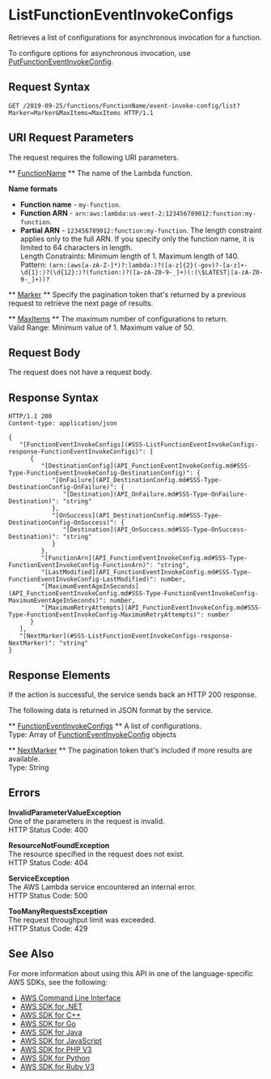 # ListFunctionEventInvokeConfigs<a name="API_ListFunctionEventInvokeConfigs"></a>

Retrieves a list of configurations for asynchronous invocation for a function\.

To configure options for asynchronous invocation, use [PutFunctionEventInvokeConfig](API_PutFunctionEventInvokeConfig.md)\.

## Request Syntax<a name="API_ListFunctionEventInvokeConfigs_RequestSyntax"></a>

```
GET /2019-09-25/functions/FunctionName/event-invoke-config/list?Marker=Marker&MaxItems=MaxItems HTTP/1.1
```

## URI Request Parameters<a name="API_ListFunctionEventInvokeConfigs_RequestParameters"></a>

The request requires the following URI parameters\.

 ** [FunctionName](#API_ListFunctionEventInvokeConfigs_RequestSyntax) **   <a name="SSS-ListFunctionEventInvokeConfigs-request-FunctionName"></a>
The name of the Lambda function\.  

**Name formats**
+  **Function name** \- `my-function`\.
+  **Function ARN** \- `arn:aws:lambda:us-west-2:123456789012:function:my-function`\.
+  **Partial ARN** \- `123456789012:function:my-function`\.
The length constraint applies only to the full ARN\. If you specify only the function name, it is limited to 64 characters in length\.  
Length Constraints: Minimum length of 1\. Maximum length of 140\.  
Pattern: `(arn:(aws[a-zA-Z-]*)?:lambda:)?([a-z]{2}(-gov)?-[a-z]+-\d{1}:)?(\d{12}:)?(function:)?([a-zA-Z0-9-_]+)(:(\$LATEST|[a-zA-Z0-9-_]+))?` 

 ** [Marker](#API_ListFunctionEventInvokeConfigs_RequestSyntax) **   <a name="SSS-ListFunctionEventInvokeConfigs-request-Marker"></a>
Specify the pagination token that's returned by a previous request to retrieve the next page of results\.

 ** [MaxItems](#API_ListFunctionEventInvokeConfigs_RequestSyntax) **   <a name="SSS-ListFunctionEventInvokeConfigs-request-MaxItems"></a>
The maximum number of configurations to return\.  
Valid Range: Minimum value of 1\. Maximum value of 50\.

## Request Body<a name="API_ListFunctionEventInvokeConfigs_RequestBody"></a>

The request does not have a request body\.

## Response Syntax<a name="API_ListFunctionEventInvokeConfigs_ResponseSyntax"></a>

```
HTTP/1.1 200
Content-type: application/json

{
   "[FunctionEventInvokeConfigs](#SSS-ListFunctionEventInvokeConfigs-response-FunctionEventInvokeConfigs)": [ 
      { 
         "[DestinationConfig](API_FunctionEventInvokeConfig.md#SSS-Type-FunctionEventInvokeConfig-DestinationConfig)": { 
            "[OnFailure](API_DestinationConfig.md#SSS-Type-DestinationConfig-OnFailure)": { 
               "[Destination](API_OnFailure.md#SSS-Type-OnFailure-Destination)": "string"
            },
            "[OnSuccess](API_DestinationConfig.md#SSS-Type-DestinationConfig-OnSuccess)": { 
               "[Destination](API_OnSuccess.md#SSS-Type-OnSuccess-Destination)": "string"
            }
         },
         "[FunctionArn](API_FunctionEventInvokeConfig.md#SSS-Type-FunctionEventInvokeConfig-FunctionArn)": "string",
         "[LastModified](API_FunctionEventInvokeConfig.md#SSS-Type-FunctionEventInvokeConfig-LastModified)": number,
         "[MaximumEventAgeInSeconds](API_FunctionEventInvokeConfig.md#SSS-Type-FunctionEventInvokeConfig-MaximumEventAgeInSeconds)": number,
         "[MaximumRetryAttempts](API_FunctionEventInvokeConfig.md#SSS-Type-FunctionEventInvokeConfig-MaximumRetryAttempts)": number
      }
   ],
   "[NextMarker](#SSS-ListFunctionEventInvokeConfigs-response-NextMarker)": "string"
}
```

## Response Elements<a name="API_ListFunctionEventInvokeConfigs_ResponseElements"></a>

If the action is successful, the service sends back an HTTP 200 response\.

The following data is returned in JSON format by the service\.

 ** [FunctionEventInvokeConfigs](#API_ListFunctionEventInvokeConfigs_ResponseSyntax) **   <a name="SSS-ListFunctionEventInvokeConfigs-response-FunctionEventInvokeConfigs"></a>
A list of configurations\.  
Type: Array of [FunctionEventInvokeConfig](API_FunctionEventInvokeConfig.md) objects

 ** [NextMarker](#API_ListFunctionEventInvokeConfigs_ResponseSyntax) **   <a name="SSS-ListFunctionEventInvokeConfigs-response-NextMarker"></a>
The pagination token that's included if more results are available\.  
Type: String

## Errors<a name="API_ListFunctionEventInvokeConfigs_Errors"></a>

 **InvalidParameterValueException**   
One of the parameters in the request is invalid\.  
HTTP Status Code: 400

 **ResourceNotFoundException**   
The resource specified in the request does not exist\.  
HTTP Status Code: 404

 **ServiceException**   
The AWS Lambda service encountered an internal error\.  
HTTP Status Code: 500

 **TooManyRequestsException**   
The request throughput limit was exceeded\.  
HTTP Status Code: 429

## See Also<a name="API_ListFunctionEventInvokeConfigs_SeeAlso"></a>

For more information about using this API in one of the language\-specific AWS SDKs, see the following:
+  [AWS Command Line Interface](https://docs.aws.amazon.com/goto/aws-cli/lambda-2015-03-31/ListFunctionEventInvokeConfigs) 
+  [AWS SDK for \.NET](https://docs.aws.amazon.com/goto/DotNetSDKV3/lambda-2015-03-31/ListFunctionEventInvokeConfigs) 
+  [AWS SDK for C\+\+](https://docs.aws.amazon.com/goto/SdkForCpp/lambda-2015-03-31/ListFunctionEventInvokeConfigs) 
+  [AWS SDK for Go](https://docs.aws.amazon.com/goto/SdkForGoV1/lambda-2015-03-31/ListFunctionEventInvokeConfigs) 
+  [AWS SDK for Java](https://docs.aws.amazon.com/goto/SdkForJava/lambda-2015-03-31/ListFunctionEventInvokeConfigs) 
+  [AWS SDK for JavaScript](https://docs.aws.amazon.com/goto/AWSJavaScriptSDK/lambda-2015-03-31/ListFunctionEventInvokeConfigs) 
+  [AWS SDK for PHP V3](https://docs.aws.amazon.com/goto/SdkForPHPV3/lambda-2015-03-31/ListFunctionEventInvokeConfigs) 
+  [AWS SDK for Python](https://docs.aws.amazon.com/goto/boto3/lambda-2015-03-31/ListFunctionEventInvokeConfigs) 
+  [AWS SDK for Ruby V3](https://docs.aws.amazon.com/goto/SdkForRubyV3/lambda-2015-03-31/ListFunctionEventInvokeConfigs) 